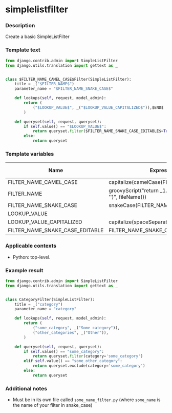 # simplelistfilter

### Description
Create a basic SimpleListFilter

### Template text
```python
from django.contrib.admin import SimpleListFilter
from django.utils.translation import gettext as _


class $FILTER_NAME_CAMEL_CASE$Filter(SimpleListFilter):
    title = _("$FILTER_NAME$")
    parameter_name = "$FILTER_NAME_SNAKE_CASE$"

    def lookups(self, request, model_admin):
        return (
            ("$LOOKUP_VALUE$", _("$LOOKUP_VALUE_CAPITALIZED$")),$END$
        )

    def queryset(self, request, queryset):
        if self.value() == "$LOOKUP_VALUE$":
            return queryset.filter($FILTER_NAME_SNAKE_CASE_EDITABLE$=True)
        else:
            return queryset

```

### Template variables
| Name                   | Expression | Default value | Skip if defined |
|------------------------|-----------|---------------|-----------------|
| FILTER_NAME_CAMEL_CASE | capitalize(camelCase(FILTER_NAME)) | | - [x]           |
| FILTER_NAME            | groovyScript("return _1.replace('_filter.py', '')", fileName()) | | - [x]           |
| FILTER_NAME_SNAKE_CASE | snakeCase(FILTER_NAME) | | - [x]           |
| LOOKUP_VALUE | | | - [ ] |
| LOOKUP_VALUE_CAPITALIZED | capitalize(spaceSeparated(LOOKUP_VALUE)) | | - [x] |
| FILTER_NAME_SNAKE_CASE_EDITABLE | FILTER_NAME_SNAKE_CASE | | - [ ] |


### Applicable contexts
- Python: top-level.


### Example result
```python
from django.contrib.admin import SimpleListFilter
from django.utils.translation import gettext as _


class CategoryFilter(SimpleListFilter):
    title = _("category")
    parameter_name = "category"

    def lookups(self, request, model_admin):
        return (
            ("some_category", _("Some category")),
            ("other_categories", _("Other")),
        )

    def queryset(self, request, queryset):
        if self.value() == "some_category":
            return queryset.filter(category='some_category')
        elif self.value() == "some_other_category":
            return queryset.exclude(category='some_category')
        else:
            return queryset

```

### Additional notes
 - Must be in its own file called `some_name_filter.py` (where `some_name` is the name of your filter in snake_case)